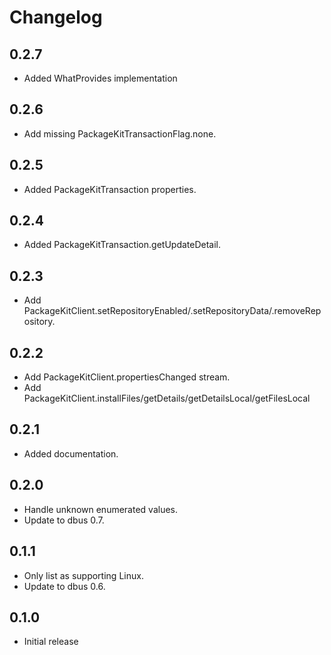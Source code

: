 # Changelog

## 0.2.7

* Added WhatProvides implementation

## 0.2.6

* Add missing PackageKitTransactionFlag.none.

## 0.2.5

* Added PackageKitTransaction properties.

## 0.2.4

* Added PackageKitTransaction.getUpdateDetail.

## 0.2.3

* Add PackageKitClient.setRepositoryEnabled/.setRepositoryData/.removeRepository.

## 0.2.2

* Add PackageKitClient.propertiesChanged stream.
* Add PackageKitClient.installFiles/getDetails/getDetailsLocal/getFilesLocal

## 0.2.1

* Added documentation.

## 0.2.0

* Handle unknown enumerated values.
* Update to dbus 0.7.

## 0.1.1

* Only list as supporting Linux.
* Update to dbus 0.6.

## 0.1.0

* Initial release
